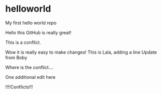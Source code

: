 # helloworld
My first hello world repo

Hello this GitHub is really great!

This is a conflict. 

Wow it is really easy to make changes!
This is Lala, adding a line 
Update from Boby

Where is the conflict....

One additional edit here

!!!!Conflicts!!!
